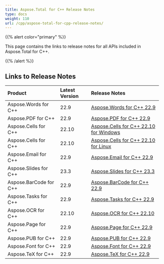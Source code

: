 ```yaml
---
title: Aspose.Total for C++ Release Notes
type: docs
weight: 110
url: /cpp/aspose-total-for-cpp-release-notes/
---
```


{{% alert color="primary" %}}

This page contains the links to release notes for all APIs included in Aspose.Total for C++.

{{% /alert %}}

## **Links to Release Notes**

|**Product**|**Latest Version**|**Release Notes**|
| :- | :- | :- |
|Aspose.Words for C++|22.9|[Aspose.Words for C++ 22.9](https://docs.aspose.com/words/cpp/aspose-words-for-cpp-22-9-release-notes/)|
|Aspose.PDF for C++|22.9|[Aspose.PDF for C++ 22.9](https://docs.aspose.com/pdf/cpp/aspose-pdf-for-cpp-22-9-release-notes/)|
|Aspose.Cells for C++|22.10|[Aspose.Cells for C++ 22.10 for Windows](https://docs.aspose.com/cells/cpp/aspose-cells-for-cpp-22-10-release-notes-windows/)|
|Aspose.Cells for C++|22.10|[Aspose.Cells for C++ 22.10 for Linux](https://docs.aspose.com/cells/cpp/aspose-cells-for-cpp-22-10-release-notes-linux/)|
|Aspose.Email for C++|22.9|[Aspose.Email for C++ 22.9](https://docs.aspose.com/email/cpp/aspose-email-for-cpp-22-9-release-notes/)|
|Aspose.Slides for C++|23.3|[Aspose.Slides for C++ 23.3](https://docs.aspose.com/slides/cpp/aspose-slides-for-cpp-23-3-release-notes/)|
|Aspose.BarCode for C++|22.9|[Aspose.BarCode for C++ 22.9](https://docs.aspose.com/barcode/cpp/aspose-barcode-for-cpp-22-9-release-notes/)|
|Aspose.Tasks for C++|22.9|[Aspose.Tasks for C++ 22.9](https://docs.aspose.com/tasks/cpp/aspose-tasks-for-cpp-22-9-release-notes/)|
|Aspose.OCR for C++|22.10|[Aspose.OCR for C++ 22.10](https://docs.aspose.com/ocr/cpp/aspose-ocr-for-cpp-22-10-0-release-notes/)|
|Aspose.Page for C++|22.9|[Aspose.Page for C++ 22.9](https://docs.aspose.com/page/cpp/aspose-page-for-cpp-22-9-release-notes/)|
|Aspose.PUB for C++|22.9|[Aspose.PUB for C++ 22.9](https://docs.aspose.com/pub/cpp/aspose-pub-for-cpp-22-9-release-notes/)|
|Aspose.Font for C++|22.9|[Aspose.Font for C++ 22.9](https://docs.aspose.com/font/cpp/aspose-font-for-cpp-22-9-release-notes/)|
|Aspose.TeX for C++|22.9|[Aspose.TeX for C++ 22.9](https://docs.aspose.com/tex/cpp/aspose-tex-for-cpp-22-9-release-notes/)|
